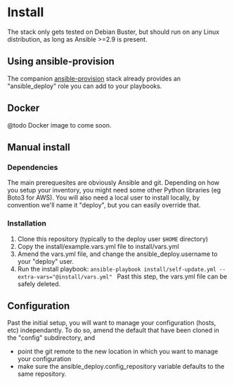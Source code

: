 # Install
The stack only gets tested on Debian Buster, but should run on any Linux distribution, as long as Ansible >=2.9 is present.

## Using ansible-provision
The companion [ansible-provision](https://github.com/codeenigma/ansible-provision) stack already provides an "ansible_deploy" role you can add to your playbooks.

## Docker
@todo Docker image to come soon.

## Manual install

### Dependencies
The main prerequesites are obviously Ansible and git. Depending on how you setup your inventory, you might need some other Python libraries (eg Boto3 for AWS).
You will also need a local user to install locally, by convention we'll name it "deploy", but you can easily override that.
### Installation
1. Clone this repository (typically to the deploy user `$HOME` directory)
2. Copy the install/example.vars.yml file to install/vars.yml
3. Amend the vars.yml file, and change the ansible_deploy.username to your "deploy" user.
4. Run the install playbook: ```ansible-playbook install/self-update.yml --extra-vars="@install/vars.yml" ```
Past this step, the vars.yml file can be safely deleted.

## Configuration
Past the initial setup, you will want to manage your configuration (hosts, etc) independantly.
To do so, amend the default that have been cloned in the "config" subdirectory, and
- point the git remote to the new location in which you want to manage your configuration
- make sure the ansible_deploy.config_repository variable defaults to the same repository.
